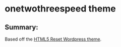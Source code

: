 # onetwothreespeed theme

## Summary:

Based off the [HTML5 Reset Wordpress theme](https://github.com/murtaugh/HTML5-Reset-Wordpress-Theme/).